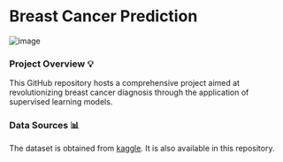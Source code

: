 # Breast Cancer Prediction
![image](https://github.com/MuhammadAhsanBughio/Breast-Cancer-Prediction/assets/139073097/c826f624-1c0c-4f91-84b9-342074b255c5)
### Project Overview 💡
This GitHub repository hosts a comprehensive project aimed at revolutionizing breast cancer diagnosis through the application of supervised learning models.
### Data Sources 📊
The dataset is obtained from [kaggle](https://www.kaggle.com/datasets/yasserh/breast-cancer-dataset). It is also available  in this repository. 
